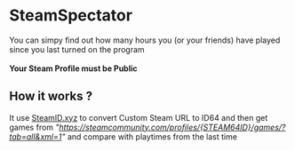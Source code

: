 # SteamSpectator

You can simpy find out how many hours you (or your friends) have played since you last turned on the program<br><br>
**Your Steam Profile must be Public**

## How it works ?
It use [SteamID.xyz](https://steamid.xyz/) to convert Custom Steam URL to ID64 and then get games from 
 *"https://steamcommunity.com/profiles/{STEAM64ID}/games/?tab=all&xml=1"* and compare with playtimes from the last time
